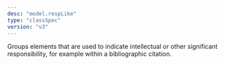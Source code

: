 ```yaml
---
desc: "model.respLike"
type: "classSpec"
version: "v3"
---
```


Groups elements that are used to indicate intellectual or other significant
responsibility, for example within a bibliographic citation.